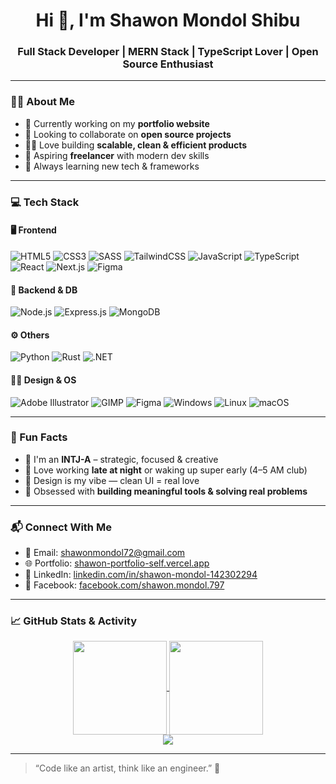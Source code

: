 <h1 align="center">Hi 👋, I'm Shawon Mondol Shibu</h1>
<h3 align="center">Full Stack Developer | MERN Stack | TypeScript Lover | Open Source Enthusiast</h3>

---

### 🧑‍💻 About Me

- 🔭 Currently working on my **portfolio website**
- 🤝 Looking to collaborate on **open source projects**
- 👨‍💻 Love building **scalable, clean & efficient products**
- 💼 Aspiring **freelancer** with modern dev skills
- 🧠 Always learning new tech & frameworks

---

### 💻 Tech Stack

#### 🖥️ Frontend
![HTML5](https://img.shields.io/badge/HTML5-E34F26?style=flat&logo=html5&logoColor=white)
![CSS3](https://img.shields.io/badge/CSS3-1572B6?style=flat&logo=css3&logoColor=white)
![SASS](https://img.shields.io/badge/SASS-CC6699?style=flat&logo=sass&logoColor=white)
![TailwindCSS](https://img.shields.io/badge/TailwindCSS-38B2AC?style=flat&logo=tailwind-css&logoColor=white)
![JavaScript](https://img.shields.io/badge/JavaScript-F7DF1E?style=flat&logo=javascript&logoColor=black)
![TypeScript](https://img.shields.io/badge/TypeScript-3178C6?style=flat&logo=typescript&logoColor=white)
![React](https://img.shields.io/badge/React-20232A?style=flat&logo=react&logoColor=61DAFB)
![Next.js](https://img.shields.io/badge/Next.js-000000?style=flat&logo=nextdotjs&logoColor=white)
![Figma](https://img.shields.io/badge/Figma-F24E1E?style=flat&logo=figma&logoColor=white)

#### 🧠 Backend & DB
![Node.js](https://img.shields.io/badge/Node.js-339933?style=flat&logo=nodedotjs&logoColor=white)
![Express.js](https://img.shields.io/badge/Express.js-000000?style=flat&logo=express&logoColor=white)
![MongoDB](https://img.shields.io/badge/MongoDB-47A248?style=flat&logo=mongodb&logoColor=white)

#### ⚙️ Others
![Python](https://img.shields.io/badge/Python-3776AB?style=flat&logo=python&logoColor=white)
![Rust](https://img.shields.io/badge/Rust-000000?style=flat&logo=rust&logoColor=white)
![.NET](https://img.shields.io/badge/.NET-512BD4?style=flat&logo=dotnet&logoColor=white)

#### 🧑‍🎨 Design & OS
![Adobe Illustrator](https://img.shields.io/badge/Illustrator-FF9A00?style=flat&logo=adobeillustrator&logoColor=white)
![GIMP](https://img.shields.io/badge/GIMP-5C5543?style=flat&logo=gimp&logoColor=white)
![Figma](https://img.shields.io/badge/Figma-F24E1E?style=flat&logo=figma&logoColor=white)
![Windows](https://img.shields.io/badge/Windows-0078D6?style=flat&logo=windows&logoColor=white)
![Linux](https://img.shields.io/badge/Linux-FCC624?style=flat&logo=linux&logoColor=black)
![macOS](https://img.shields.io/badge/macOS-000000?style=flat&logo=apple&logoColor=white)

---

### 🧩 Fun Facts

- 🧠 I'm an **INTJ-A** – strategic, focused & creative
- 🌙 Love working **late at night** or waking up super early (4–5 AM club)
- 🎨 Design is my vibe — clean UI = real love
- 🔧 Obsessed with **building meaningful tools & solving real problems**

---

### 📬 Connect With Me

- 📧 Email: [shawonmondol72@gmail.com](mailto:shawonmondol72@gmail.com)
- 🌐 Portfolio: [shawon-portfolio-self.vercel.app](https://shawon-portfolio-self.vercel.app)
- 💼 LinkedIn: [linkedin.com/in/shawon-mondol-142302294](https://www.linkedin.com/in/shawon-mondol-142302294)
- 📘 Facebook: [facebook.com/shawon.mondol.797](https://www.facebook.com/shawon.mondol.797)

---

### 📈 GitHub Stats & Activity

<div align="center">
  <a href="https://github.com/shibu72">
    <img align="center" height="150" src="https://github-readme-stats.vercel.app/api?username=shibu72&show_icons=true&theme=default" />
  </a>
  <a href="https://github.com/shibu72">
    <img align="center" height="150" src="https://github-readme-streak-stats.herokuapp.com/?user=shibu72&theme=default" />
  </a>
</div>

<div align="center">
  <a href="https://github.com/shibu72">
    <img align="center" src="https://github-readme-stats.vercel.app/api/top-langs/?username=shibu72&layout=compact&theme=default" />
  </a>
</div>

---

> “Code like an artist, think like an engineer.” 🎯

